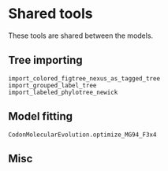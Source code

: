 # Shared tools
These tools are shared between the models.
## Tree importing

```@docs
import_colored_figtree_nexus_as_tagged_tree
import_grouped_label_tree
import_labeled_phylotree_newick
```

## Model fitting

```@docs
CodonMolecularEvolution.optimize_MG94_F3x4
```

## Misc
